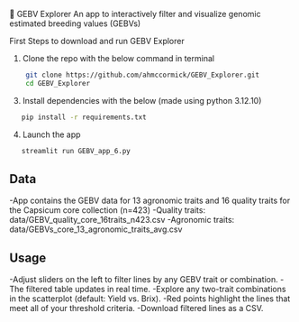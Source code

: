  🧬 GEBV Explorer
 An app to interactively filter and visualize genomic estimated breeding values (GEBVs)



First Steps to download and run GEBV Explorer
1) Clone the repo with the below command in terminal
```bash
    git clone https://github.com/ahmccormick/GEBV_Explorer.git
    cd GEBV_Explorer
```

3) Install dependencies with the below (made using python 3.12.10)
```bash
   pip install -r requirements.txt
```
4) Launch the app
```bash
   streamlit run GEBV_app_6.py
```



## Data

-App contains the GEBV data for 13 agronomic traits and 16 quality traits for the Capsicum core collection (n=423)
-Quality traits: data/GEBV_quality_core_16traits_n423.csv
-Agronomic traits: data/GEBVs_core_13_agronomic_traits_avg.csv


## Usage
-Adjust sliders on the left to filter lines by any GEBV trait or combination.
-The filtered table updates in real time.
-Explore any two-trait combinations in the scatterplot (default: Yield vs. Brix).
-Red points highlight the lines that meet all of your threshold criteria.
-Download filtered lines as a CSV.
